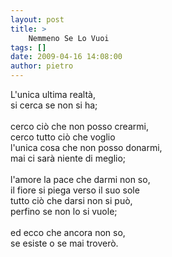 ```yaml
---
layout: post
title: >
    Nemmeno Se Lo Vuoi
tags: []
date: 2009-04-16 14:08:00
author: pietro
---
```

L'unica ultima realtà,<br/>si cerca se non si ha;<br/><br/>cerco ciò che non posso crearmi,<br/>cerco tutto ciò che voglio<br/>l'unica cosa che non posso donarmi,<br/>mai ci sarà niente di meglio;<br/><br/>l'amore la pace che darmi non so,<br/>il fiore si piega verso il suo sole<br/>tutto ciò che darsi non si può,<br/>perfino se non lo si vuole;<br/><br/>ed ecco che ancora non so,<br/>se esiste o se mai troverò.
